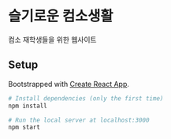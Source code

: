 # 슬기로운 컴소생활

컴소 재학생들을 위한 웹사이트

## Setup

Bootstrapped with [Create React App](https://github.com/facebook/create-react-app).

```bash
# Install dependencies (only the first time)
npm install

# Run the local server at localhost:3000
npm start
```
